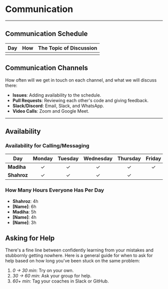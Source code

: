<!--
    This template is for inspiration; feel free to change it however you like!

    Careful! Be sure to protect your privacy when filling out this document.
    Everything you write here will be public, so share only what you are comfortable sharing online.
    You can share the rest in confidence with your group via another channel.
-->

# Communication

---

## Communication Schedule

| Day  | How   | The Topic of Discussion |
|------|-------|--------------------------|
|      |       |                          |

## Communication Channels

How often will we get in touch on each channel, and what we will discuss there:

- **Issues**: Adding availability to the schedule.
- **Pull Requests**: Reviewing each other's code and giving feedback.
- **Slack/Discord**: Email, Slack, and WhatsApp.
- **Video Calls**: Zoom and Google Meet.

---

## Availability

### Availability for Calling/Messaging

| Day          | Monday | Tuesday | Wednesday | Thursday | Friday | Saturday | Sunday |
|--------------|:------:|:-------:|:---------:|:--------:|:------:|:--------:|:------:|
| **Madiha**  |   ✓    |    ✓    |     ✓     |    ✓     |    ✓   |    ✓     |    ✓   |
| **Shahroz** |   ✓    |    ✓    |     ✓     |    ✓     |        |    ✓     |    ✓   |

### How Many Hours Everyone Has Per Day

- **Shahroz**: 4h
- **[Name]**: 6h
- **Madiha**: 5h
- **[Name]**: 4h
- **[Name]**: 3h

## Asking for Help

There's a fine line between confidently learning from your mistakes and stubbornly getting nowhere. Here is a general guide for when to ask for help based on how long you've been stuck on the same problem:

1. _0 → 30 min_: Try on your own.
2. _30 → 60 min_: Ask your group for help.
3. _60+ min_: Tag your coaches in Slack or GitHub.

